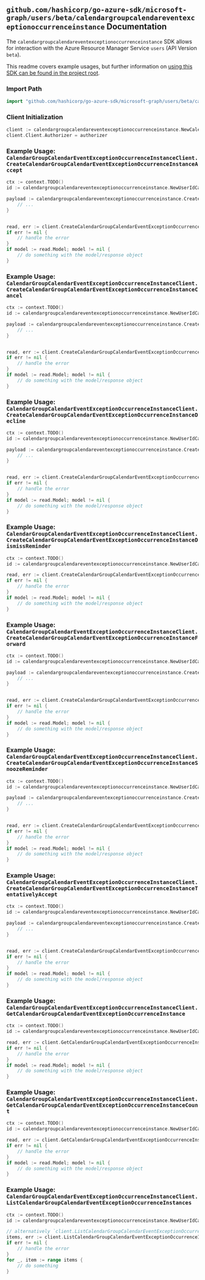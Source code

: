 
## `github.com/hashicorp/go-azure-sdk/microsoft-graph/users/beta/calendargroupcalendareventexceptionoccurrenceinstance` Documentation

The `calendargroupcalendareventexceptionoccurrenceinstance` SDK allows for interaction with the Azure Resource Manager Service `users` (API Version `beta`).

This readme covers example usages, but further information on [using this SDK can be found in the project root](https://github.com/hashicorp/go-azure-sdk/tree/main/docs).

### Import Path

```go
import "github.com/hashicorp/go-azure-sdk/microsoft-graph/users/beta/calendargroupcalendareventexceptionoccurrenceinstance"
```


### Client Initialization

```go
client := calendargroupcalendareventexceptionoccurrenceinstance.NewCalendarGroupCalendarEventExceptionOccurrenceInstanceClientWithBaseURI("https://management.azure.com")
client.Client.Authorizer = authorizer
```


### Example Usage: `CalendarGroupCalendarEventExceptionOccurrenceInstanceClient.CreateCalendarGroupCalendarEventExceptionOccurrenceInstanceAccept`

```go
ctx := context.TODO()
id := calendargroupcalendareventexceptionoccurrenceinstance.NewUserIdCalendarGroupIdCalendarIdEventIdExceptionOccurrenceIdInstanceID("userIdValue", "calendarGroupIdValue", "calendarIdValue", "eventIdValue", "eventId1Value", "eventId2Value")

payload := calendargroupcalendareventexceptionoccurrenceinstance.CreateCalendarGroupCalendarEventExceptionOccurrenceInstanceAcceptRequest{
	// ...
}


read, err := client.CreateCalendarGroupCalendarEventExceptionOccurrenceInstanceAccept(ctx, id, payload)
if err != nil {
	// handle the error
}
if model := read.Model; model != nil {
	// do something with the model/response object
}
```


### Example Usage: `CalendarGroupCalendarEventExceptionOccurrenceInstanceClient.CreateCalendarGroupCalendarEventExceptionOccurrenceInstanceCancel`

```go
ctx := context.TODO()
id := calendargroupcalendareventexceptionoccurrenceinstance.NewUserIdCalendarGroupIdCalendarIdEventIdExceptionOccurrenceIdInstanceID("userIdValue", "calendarGroupIdValue", "calendarIdValue", "eventIdValue", "eventId1Value", "eventId2Value")

payload := calendargroupcalendareventexceptionoccurrenceinstance.CreateCalendarGroupCalendarEventExceptionOccurrenceInstanceCancelRequest{
	// ...
}


read, err := client.CreateCalendarGroupCalendarEventExceptionOccurrenceInstanceCancel(ctx, id, payload)
if err != nil {
	// handle the error
}
if model := read.Model; model != nil {
	// do something with the model/response object
}
```


### Example Usage: `CalendarGroupCalendarEventExceptionOccurrenceInstanceClient.CreateCalendarGroupCalendarEventExceptionOccurrenceInstanceDecline`

```go
ctx := context.TODO()
id := calendargroupcalendareventexceptionoccurrenceinstance.NewUserIdCalendarGroupIdCalendarIdEventIdExceptionOccurrenceIdInstanceID("userIdValue", "calendarGroupIdValue", "calendarIdValue", "eventIdValue", "eventId1Value", "eventId2Value")

payload := calendargroupcalendareventexceptionoccurrenceinstance.CreateCalendarGroupCalendarEventExceptionOccurrenceInstanceDeclineRequest{
	// ...
}


read, err := client.CreateCalendarGroupCalendarEventExceptionOccurrenceInstanceDecline(ctx, id, payload)
if err != nil {
	// handle the error
}
if model := read.Model; model != nil {
	// do something with the model/response object
}
```


### Example Usage: `CalendarGroupCalendarEventExceptionOccurrenceInstanceClient.CreateCalendarGroupCalendarEventExceptionOccurrenceInstanceDismissReminder`

```go
ctx := context.TODO()
id := calendargroupcalendareventexceptionoccurrenceinstance.NewUserIdCalendarGroupIdCalendarIdEventIdExceptionOccurrenceIdInstanceID("userIdValue", "calendarGroupIdValue", "calendarIdValue", "eventIdValue", "eventId1Value", "eventId2Value")

read, err := client.CreateCalendarGroupCalendarEventExceptionOccurrenceInstanceDismissReminder(ctx, id)
if err != nil {
	// handle the error
}
if model := read.Model; model != nil {
	// do something with the model/response object
}
```


### Example Usage: `CalendarGroupCalendarEventExceptionOccurrenceInstanceClient.CreateCalendarGroupCalendarEventExceptionOccurrenceInstanceForward`

```go
ctx := context.TODO()
id := calendargroupcalendareventexceptionoccurrenceinstance.NewUserIdCalendarGroupIdCalendarIdEventIdExceptionOccurrenceIdInstanceID("userIdValue", "calendarGroupIdValue", "calendarIdValue", "eventIdValue", "eventId1Value", "eventId2Value")

payload := calendargroupcalendareventexceptionoccurrenceinstance.CreateCalendarGroupCalendarEventExceptionOccurrenceInstanceForwardRequest{
	// ...
}


read, err := client.CreateCalendarGroupCalendarEventExceptionOccurrenceInstanceForward(ctx, id, payload)
if err != nil {
	// handle the error
}
if model := read.Model; model != nil {
	// do something with the model/response object
}
```


### Example Usage: `CalendarGroupCalendarEventExceptionOccurrenceInstanceClient.CreateCalendarGroupCalendarEventExceptionOccurrenceInstanceSnoozeReminder`

```go
ctx := context.TODO()
id := calendargroupcalendareventexceptionoccurrenceinstance.NewUserIdCalendarGroupIdCalendarIdEventIdExceptionOccurrenceIdInstanceID("userIdValue", "calendarGroupIdValue", "calendarIdValue", "eventIdValue", "eventId1Value", "eventId2Value")

payload := calendargroupcalendareventexceptionoccurrenceinstance.CreateCalendarGroupCalendarEventExceptionOccurrenceInstanceSnoozeReminderRequest{
	// ...
}


read, err := client.CreateCalendarGroupCalendarEventExceptionOccurrenceInstanceSnoozeReminder(ctx, id, payload)
if err != nil {
	// handle the error
}
if model := read.Model; model != nil {
	// do something with the model/response object
}
```


### Example Usage: `CalendarGroupCalendarEventExceptionOccurrenceInstanceClient.CreateCalendarGroupCalendarEventExceptionOccurrenceInstanceTentativelyAccept`

```go
ctx := context.TODO()
id := calendargroupcalendareventexceptionoccurrenceinstance.NewUserIdCalendarGroupIdCalendarIdEventIdExceptionOccurrenceIdInstanceID("userIdValue", "calendarGroupIdValue", "calendarIdValue", "eventIdValue", "eventId1Value", "eventId2Value")

payload := calendargroupcalendareventexceptionoccurrenceinstance.CreateCalendarGroupCalendarEventExceptionOccurrenceInstanceTentativelyAcceptRequest{
	// ...
}


read, err := client.CreateCalendarGroupCalendarEventExceptionOccurrenceInstanceTentativelyAccept(ctx, id, payload)
if err != nil {
	// handle the error
}
if model := read.Model; model != nil {
	// do something with the model/response object
}
```


### Example Usage: `CalendarGroupCalendarEventExceptionOccurrenceInstanceClient.GetCalendarGroupCalendarEventExceptionOccurrenceInstance`

```go
ctx := context.TODO()
id := calendargroupcalendareventexceptionoccurrenceinstance.NewUserIdCalendarGroupIdCalendarIdEventIdExceptionOccurrenceIdInstanceID("userIdValue", "calendarGroupIdValue", "calendarIdValue", "eventIdValue", "eventId1Value", "eventId2Value")

read, err := client.GetCalendarGroupCalendarEventExceptionOccurrenceInstance(ctx, id)
if err != nil {
	// handle the error
}
if model := read.Model; model != nil {
	// do something with the model/response object
}
```


### Example Usage: `CalendarGroupCalendarEventExceptionOccurrenceInstanceClient.GetCalendarGroupCalendarEventExceptionOccurrenceInstanceCount`

```go
ctx := context.TODO()
id := calendargroupcalendareventexceptionoccurrenceinstance.NewUserIdCalendarGroupIdCalendarIdEventIdExceptionOccurrenceID("userIdValue", "calendarGroupIdValue", "calendarIdValue", "eventIdValue", "eventId1Value")

read, err := client.GetCalendarGroupCalendarEventExceptionOccurrenceInstanceCount(ctx, id)
if err != nil {
	// handle the error
}
if model := read.Model; model != nil {
	// do something with the model/response object
}
```


### Example Usage: `CalendarGroupCalendarEventExceptionOccurrenceInstanceClient.ListCalendarGroupCalendarEventExceptionOccurrenceInstances`

```go
ctx := context.TODO()
id := calendargroupcalendareventexceptionoccurrenceinstance.NewUserIdCalendarGroupIdCalendarIdEventIdExceptionOccurrenceID("userIdValue", "calendarGroupIdValue", "calendarIdValue", "eventIdValue", "eventId1Value")

// alternatively `client.ListCalendarGroupCalendarEventExceptionOccurrenceInstances(ctx, id)` can be used to do batched pagination
items, err := client.ListCalendarGroupCalendarEventExceptionOccurrenceInstancesComplete(ctx, id)
if err != nil {
	// handle the error
}
for _, item := range items {
	// do something
}
```
